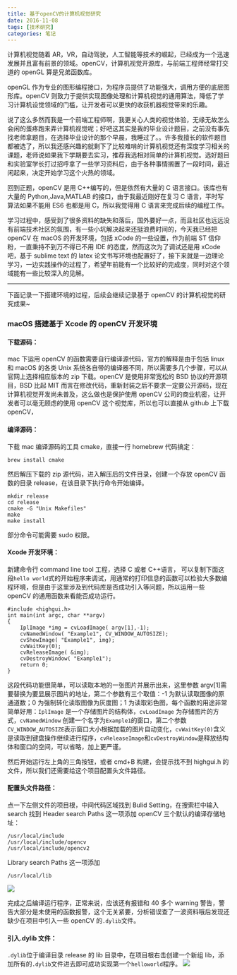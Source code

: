 ```yaml
---
title: 基于openCV的计算机视觉研究
date: 2016-11-08
tags: [技术研究]
categories: 笔记
---
```


计算机视觉随着 AR，VR，自动驾驶，人工智能等技术的崛起，已经成为一个迅速发展并且富有前景的领域。openCV，计算机视觉开源库，与前端工程师经常打交道的 openGL 算是兄弟函数库。

openGL 作为专业的图形编程接口，为程序员提供了功能强大，调用方便的底层图形库。openCV 则致力于提供实现图像处理和计算机视觉的通用算法，降低了学习计算机设觉领域的门槛，让开发者可以更快的收获机器视觉带来的乐趣。

说了这么多然而我是一个前端工程师啊，我更关心人类的视觉体验，无缘无故怎么会闲的蛋疼跑来弄计算机视觉呢；好吧这其实是我的毕业设计题目，之前没有事先找老师拿题目，在选择毕业设计的那个早晨，我睡过了。。许多我擅长的软件题目都被选了，所以我还感兴趣的就剩下了比较难啃的计算机视觉还有深度学习相关的课题，老师说如果我下学期要去实习，推荐我选相对简单的计算机视觉。选好题目和实验室学长打过招呼拿了一些学习资料后，由于各种事情搁置了一段时间，最近闲起来，决定开始学习这个火热的领域。

回到正题，openCV 是用 C++编写的，但是依然有大量的 C 语言接口。该库也有大量的 Python,Java,MATLAB 的接口，由于我最近刚好在复习 C 语言，平时写算法如果不能用 ES6 也都是用 C，所以我觉得用 C 语言来完成后续的编程工作。

学习过程中，感受到了很多资料的缺失和落后，国外要好一点，而且社区也远远没有前端技术社区的氛围，有一些小坑解决起来还挺浪费时间的，今天我已经把 openCV 在 macOS 的开发环境，包括 xCode 的一些设置，作为前端 ST 信仰粉，一直秉持不到万不得已不用 IDE 的态度，然而这次为了调试还是用 xCode 吧，基于 sublime text 的 latex 论文书写环境也配置好了，接下来就是一边理论学习，一边实践操作的过程了，希望年前能有一个比较好的完成度，同时对这个领域能有一些比较深入的见解。

---

下面记录一下搭建环境的过程，后续会继续记录基于 openCV 的计算机视觉的研究成果~

### macOS 搭建基于 Xcode 的 openCV 开发环境

#### 下载源码：

mac 下运用 openCV 的函数需要自行编译源代码，官方的解释是由于包括 linux 和 macOS 的各类 Unix 系统各自带的编译器不同，所以需要多几个步骤，可以从官网上选择相应版本的 zip 下载。openCV 是使用非常宽松的 BSD 协议的开源项目，BSD 比起 MIT 而言在修改代码，重新封装之后不要求一定要公开源码，现在计算机视觉开发尚未普及，这么做也是保护使用 openCV 公司的商业机密，让开发者可以毫无顾虑的使用 openCV 这个视觉库，所以也可以直接从 github 上下载 openCV，

#### 编译源码：

下载 mac 编译源码的工具 cmake，直接一行 homebrew 代码搞定：

```
brew install cmake
```

然后解压下载的 zip 源代码，进入解压后的文件目录，创建一个存放 openCV 函数的目录 release，在该目录下执行命令开始编译。

```
mkdir release
cd release
cmake -G "Unix Makefiles"
make
make install
```

部分命令可能需要 sudo 权限。

#### Xcode 开发环境：

新建命令行 command line tool 工程，选择 C 或者 C++语言，
可以复制下面这段`hello world`式的开始程序来调试，用通常的打印信息的函数可以检验大多数编程环境，但是由于这里涉及到代码库是否成功引入等问题，所以运用一些 openCV 的通用函数来看能否成功运行。

```
#include <highgui.h>
int main(int argc, char **argv)
{
    IplImage *img = cvLoadImage( argv[1],-1);
    cvNamedWindow( "Example1", CV_WINDOW_AUTOSIZE);
    cvShowImage( "Example1", img);
    cvWaitKey(0);
    cvReleaseImage( &img);
    cvDestroyWindow( "Example1");
    return 0;
}
```

这段代码功能很简单，可以读取本地的一张图片并展示出来，这里参数 argv[1]需要替换为要显展示图片的地址，第二个参数有三个取值：-1 为默认读取图像的原通道数；0 为强制转化读取图像为灰度图；1 为读取彩色图，每个函数的用途非常简单好用：`IplImage` 是一个存储图片的结构体，`cvLoadImage` 为存储图片的方式，`cvNamedWindow` 创建一个名字为`Example1`的窗口，第二个参数`CV_WINDOW_AUTOSIZE`表示窗口大小根据加载的图片自动变化，`cvWaitKey(0)`含义是读取到键盘操作继续进行程序，`cvReleaseImage`和`cvDestroyWindow`是释放结构体和窗口的空间，可以省略，加上更严谨。

然后开始运行左上角的三角按钮，或者 cmd+B 构建，会提示找不到 highgui.h 的文件，所以我们还需要给这个项目配置头文件路径。

#### 配置头文件路径：

点一下左侧文件的项目根，中间代码区域找到 Bulid Setting，在搜索栏中输入 search
找到 Header search Paths 这一项添加 openCV 三个默认的编译存储地址：

```
/usr/local/include
/usr/local/include/opencv
/usr/local/include/opencv2
```

Library search Paths 这一项添加

```
/usr/local/lib
```

![](/pic/1-2.png)

完成之后编译运行程序，正常来说，应该还有报错和 40 多个 warning 警告，警告大部分是未使用的函数报警，这个无关紧要，分析错误查了一波资料哦后发现还缺少在项目中引入一些 openCV 的`.dylib`文件。

#### 引入.dylib 文件：

`.dylib`位于编译目录 release 的 lib 目录中，在项目根右击创建一个新组 lib，添加所有的`.dylib`文件进去即可成功实现第一个`helloworld`程序。
![](/pic/1-1.png)
